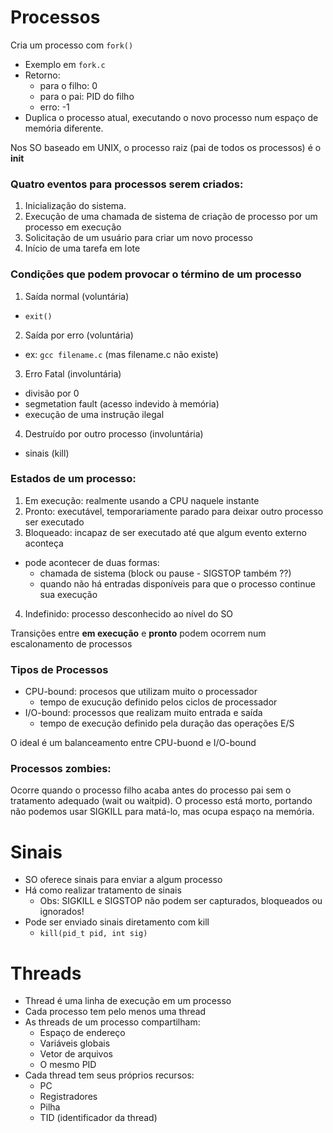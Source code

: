 # Processos

Cria um processo com ``fork()``
  - Exemplo em ``fork.c``
  - Retorno:
    - para o filho: 0
    - para o pai: PID do filho
    - erro: -1
  - Duplica o processo atual, executando o novo processo num espaço de memória
  diferente.

Nos SO baseado em UNIX, o processo raiz (pai de todos os processos) é o **init**

### Quatro eventos para processos serem criados:

1. Inicialização do sistema.
2. Execução de uma chamada de sistema de criação de processo por um processo
em execução
3. Solicitação de um usuário para criar um novo processo
4. Início de uma tarefa em lote

### Condições que podem provocar o término de um processo

1. Saída normal (voluntária)
  - ``exit()``
2. Saída por erro (voluntária)
  - ex: ``gcc filename.c`` (mas filename.c não existe)
3. Erro Fatal (involuntária)
  - divisão por 0
  - segmetation fault (acesso indevido à memória)
  - execução de uma instrução ilegal
4. Destruído por outro processo (involuntária)
  - sinais (kill)

### Estados de um processo:

1. Em execução: realmente usando a CPU naquele instante
2. Pronto: executável, temporariamente parado para deixar outro processo
ser executado
3. Bloqueado: incapaz de ser executado até que algum evento externo aconteça
  - pode acontecer de duas formas:
    - chamada de sistema (block ou pause - SIGSTOP também ??)
    - quando não há entradas disponíveis para que o processo continue sua
    execução
4. Indefinido: processo desconhecido ao nível do SO

Transições entre **em execução** e **pronto** podem ocorrem num escalonamento de processos

### Tipos de Processos

- CPU-bound: procesos que utilizam muito o processador
  - tempo de exucução definido pelos ciclos de processador
- I/O-bound: processos que realizam muito entrada e saída
  - tempo de execução definido pela duração das operações E/S

O ideal é um balanceamento entre CPU-buond e I/O-bound

### Processos zombies:

Ocorre quando o processo filho acaba antes do processo pai sem o tratamento
adequado (wait ou waitpid). O processo está morto, portando não podemos usar
SIGKILL para matá-lo, mas ocupa espaço na memória.

# Sinais

- SO oferece sinais para enviar a algum processo
- Há como realizar tratamento de sinais
  - Obs: SIGKILL e SIGSTOP não podem ser capturados, bloqueados ou ignorados!
- Pode ser enviado sinais diretamento com kill
  - ``kill(pid_t pid, int sig)``

# Threads

- Thread é uma linha de execução em um processo
- Cada processo tem pelo menos uma thread
- As threads de um processo compartilham:
  - Espaço de endereço
  - Variáveis globais
  - Vetor de arquivos
  - O mesmo PID
- Cada thread tem seus próprios recursos:
  - PC
  - Registradores
  - Pilha
  - TID (identificador da thread)

